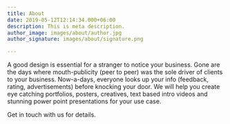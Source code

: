 ```yaml
---
title: About
date: 2019-05-12T12:14:34.000+06:00
description: This is meta description.
author_image: images/about/author.jpg
author_signature: images/about/signature.png

---
```

A good design is essential for a stranger to notice your business. Gone are the days where mouth-publicity (peer to peer) was the sole driver of clients to your business. Now-a-days, everyone looks up your info (feedback, rating, advertisements) before knocking your door. We will help you create eye catching portfolios, posters, creatives, text based intro videos and stunning power point presentations for your use case.

Get in touch with us for details.